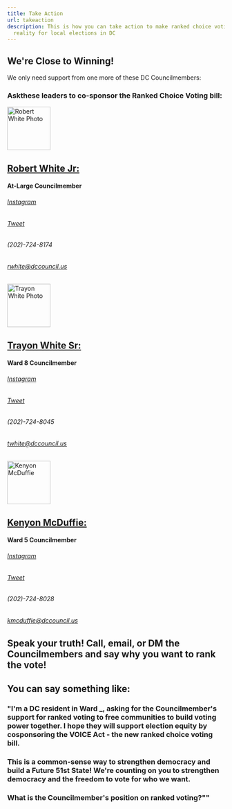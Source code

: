 ```yaml
---
title: Take Action
url: takeaction
description: This is how you can take action to make ranked choice voting a
  reality for local elections in DC
---
```

## We're Close to Winning!

We only need support from one more of these DC Councilmembers:

### Ask​ these leaders to co-sponsor the Ranked Choice Voting bill:

<img src="/static/img/cm-robert-white-picture.jpg" alt="Robert White Photo" width="100" height="100"/>

## [Robert White Jr: ](https://dccouncil.us/council/councilmember-robert-c-white-jr/)

#### At-Large Councilmember

###### [Instagram](https://www.instagram.com/robertwhite_dc)

###### [Tweet](https://twitter.com/RobertWhite_DC)

###### (202)-724-8174

###### [rwhite@dccouncil.us](mailto:rwhite@dccouncil.us)

<img src="/static/img/cm-trayon-white-picture.jpg" alt="Trayon White Photo" width="100" height="100"/>

## [Trayon White Sr: ](https://dccouncil.us/council/councilmember-trayon-white-sr/)

#### Ward 8 Councilmember

###### [Instagram](https://www.instagram.com/trayonwhite)

###### [Tweet](https://twitter.com/trayonwhite)

###### (202)-724-8045

###### [twhite@dccouncil.us](mailto:twhite@dccouncil.us)

<img src="/static/img/cm-kenyan-mcduffie-picture.jpg" alt="Kenyon McDuffie" width="100" height="100"/>

## [Kenyon McDuffie: ](https://dccouncil.us/council/kenyan-mcduffie/)

#### Ward 5 Councilmember

###### [Instagram](https://www.instagram.com/cm_mcduffie/)

###### [Tweet](https://twitter.com/CM_McDuffie)

###### (202)-724-8028

###### [kmcduffie@dccouncil.us](mailto:kmcduffie@dccouncil.us)

## Speak your truth! Call, email, or DM the Councilmembers and say why you want to rank the vote!

## You can say something like:

### "I'm a DC resident in Ward _, asking for the Councilmember's support for ranked voting to free communities to build voting power together. I hope they will support election equity by cosponsoring the VOICE Act - the new ranked choice voting bill.

### This is a common-sense way to strengthen democracy and build a Future 51st State! We're counting on you to strengthen democracy and the freedom to vote for who we want.

### What is the Councilmember's position on ranked voting?""
